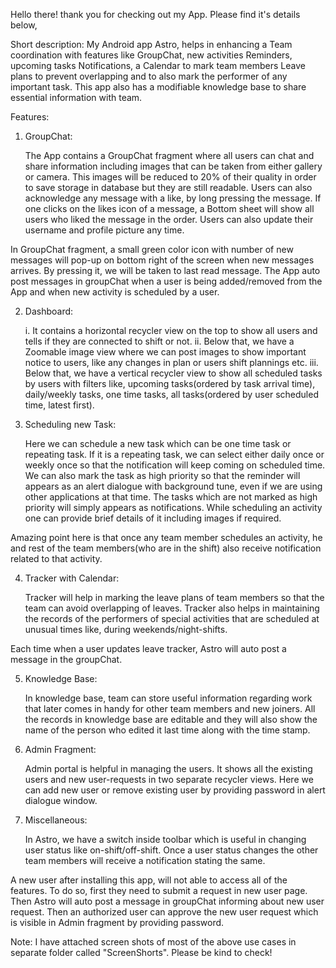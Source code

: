 Hello there! thank you for checking out my App. Please find it's details below,

Short description:
My Android app Astro, helps in enhancing a Team coordination with features like GroupChat, new activities Reminders, upcoming tasks Notifications, a Calendar to mark team members Leave plans to prevent overlapping 
and to also mark the performer of any important task. This app also has a modifiable knowledge base to share essential information with team.

Features:

1) GroupChat:

   The App contains a GroupChat fragment where all users can chat and share information including images that can be taken from either gallery or camera. This images will be reduced to 20% of their quality
in order to save storage in database but they are still readable. Users can also acknowledge any message with a like, by long pressing the message. If one clicks on the likes icon of a message, a Bottom sheet
will show all users who liked the message in the order. Users can also update their username and profile picture any time.

In GroupChat fragment, a small green color icon with number of new messages will pop-up on bottom right of the screen when new messages arrives. By pressing it, we will be taken to last read message.
The App auto post messages in groupChat when a user is being added/removed from the App and when new activity is scheduled by a user.

2) Dashboard:

   i. It contains a horizontal recycler view on the top to show all users and tells if they are connected to shift or not.
   ii. Below that, we have a Zoomable image view where we can post images to show important notice to users, like any changes in plan or users shift plannings etc.
   iii. Below that, we have a vertical recycler view to show all scheduled tasks by users with filters like, upcoming tasks(ordered by task arrival time), daily/weekly tasks, one time tasks,
        all tasks(ordered by user scheduled time, latest first).

4) Scheduling new Task:

   Here we can schedule a new task which can be one time task or repeating task. If it is a repeating task, we can select either daily once or weekly once so that the notification will keep coming on scheduled time.
We can also mark the task as high priority so that the reminder will appears as an alert dialogue with background tune, even if we are using other applications at that time. The tasks which are not marked as
high priority will simply appears as notifications.
While scheduling an activity one can provide brief details of it including images if required.

Amazing point here is that once any team member schedules an activity, he and rest of the team members(who are in the shift) also receive notification related to that activity.

4) Tracker with Calendar:

   Tracker will help in marking the leave plans of team members so that the team can avoid overlapping of leaves. Tracker also helps in maintaining the records of the performers of special activities
that are scheduled at unusual times like, during weekends/night-shifts.

Each time when a user updates leave tracker, Astro will auto post a message in the groupChat. 

5) Knowledge Base:

   In knowledge base, team can store useful information regarding work that later comes in handy for other team members and new joiners. 
All the records in knowledge base are editable and they will also show the name of the person who edited it last time along with the time stamp.  

6) Admin Fragment:

   Admin portal is helpful in managing the users. It shows all the existing users and new user-requests in two separate recycler views. Here we can add new user or remove existing user
by providing password in alert dialogue window. 

8) Miscellaneous: 

   In Astro, we have a switch inside toolbar which is useful in changing user status like on-shift/off-shift. Once a user status changes the other team members will receive a notification stating the same.
   
A new user after installing this app, will not able to access all of the features. To do so, first they need to submit a request in new user page. Then Astro will auto post a message in groupChat informing
about new user request. Then an authorized user can approve the new user request which is visible in Admin fragment by providing password.

Note: I have attached screen shots of most of the above use cases in separate folder called "ScreenShorts". Please be kind to check! 

